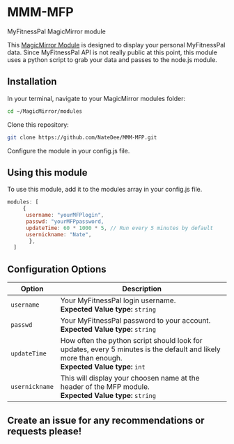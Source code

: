 # MMM-MFP
MyFitnessPal MagicMirror module

This [MagicMirror Module][mm] is designed to display your personal MyFitnessPal data.  Since MyFitnessPal API is not really public at this point, this module uses a python script to grab your data and passes to the node.js module.

## Installation

In your terminal, navigate to your MagicMirror modules folder:

```bash
cd ~/MagicMirror/modules
```
Clone this repository:
```bash
git clone https://github.com/NateDee/MMM-MFP.git
```
Configure the module in your config.js file.

## Using this module

To use this module, add it to the modules array in your config.js file.

```js
modules: [
     {
      username: "yourMFPlogin",
      passwd: "yourMFPpassword,
      updateTime: 60 * 1000 * 5, // Run every 5 minutes by default
      usernickname: "Nate",
	   },
  ]
```
## Configuration Options

Option|Description
------|-----------
`username`|Your MyFitnessPal login username.<br/>**Expected Value type:** `string`
`passwd`|Your MyFitnessPal password to your account.<br/>**Expected Value type:** `string`
`updateTime`|How often the python script should look for updates, every 5 minutes is the default and likely more than enough.<br/>**Expected Value type:** `int`
`usernickname`|This will display your choosen name at the header of the MFP module.<br/>**Expected Value type:** `string`

## Create an issue for any recommendations or requests please!

[mm]: https://github.com/MichMich/MagicMirror
